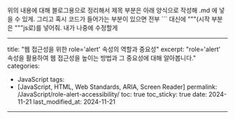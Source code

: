 위의 내용에 대해 블로그용으로 정리해서 제목 부분은 아래 양식으로 작성해 .md 에 넣을 수 있게. 
그리고 혹시 코드가 들어가는 부분이 있으면 전부 ``` 대신에 """(시작 부분은 """js로)를 넣어줘. 내가 나중에 수정할게

---
title: "웹 접근성을 위한 role='alert' 속성의 역할과 중요성"
excerpt: "role='alert' 속성을 활용하여 웹 접근성을 높이는 방법과 그 중요성에 대해 알아봅니다."
categories:
  - JavaScript
tags:
  - [JavaScript, HTML, Web Standards, ARIA, Screen Reader]
permalink: /JavaScript/role-alert-accessibility/
toc: true
toc_sticky: true
date: 2024-11-21
last_modified_at: 2024-11-21
---